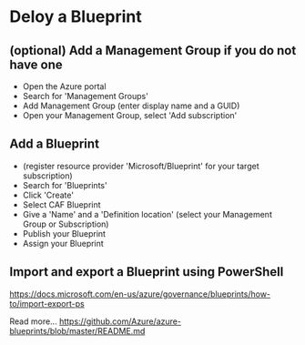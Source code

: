 # Deloy a Blueprint

## (optional) Add a Management Group if you do not have one

- Open the Azure portal
- Search for 'Management Groups'
- Add Management Group (enter display name and a GUID)
- Open your Management Group, select 'Add subscription'

## Add a Blueprint

- (register resource provider 'Microsoft/Blueprint' for your target subscription)
- Search for 'Blueprints'
- Click 'Create'
- Select CAF Blueprint
- Give a 'Name' and a 'Definition location' (select your Management Group or Subscription)
- Publish your Blueprint
- Assign your Blueprint

## Import and export a Blueprint using PowerShell

<https://docs.microsoft.com/en-us/azure/governance/blueprints/how-to/import-export-ps>

Read more...
<https://github.com/Azure/azure-blueprints/blob/master/README.md>